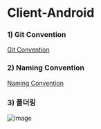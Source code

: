 # Client-Android


### 1) Git Convention
<a href="(https://github.com/SOPT-30th-Joint-Seminar-15/Client-Android/blob/develop/README/Git%20Branch%20Convention.md)"> Git Convention </a>

### 2) Naming Convention
<a href="https://www.notion.so/Coding-Convention-50b39d33203d41ef8144a5a157e85e5f"> Naming Convention </a>



### 3) 폴더링

![image](https://user-images.githubusercontent.com/71322949/142627610-3cab92f4-78a7-4899-8c1f-edca8c5f96ae.png)



### 







